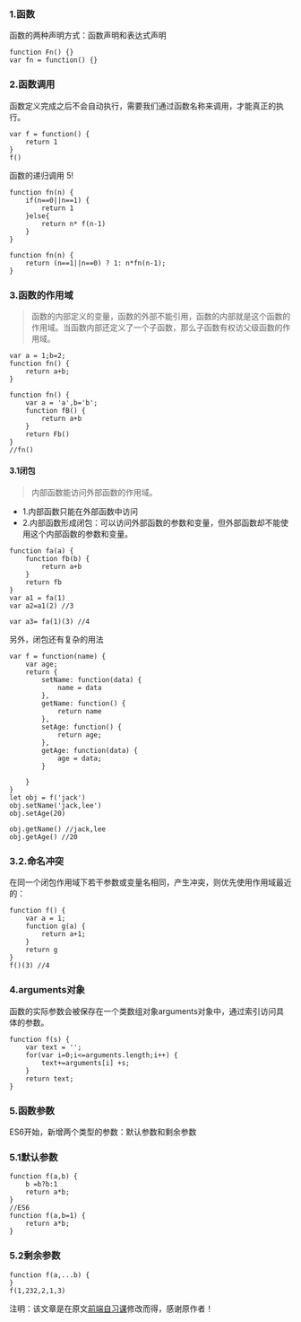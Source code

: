 ### 1.函数 
函数的两种声明方式：函数声明和表达式声明
~~~
function Fn() {}
var fn = function() {}
~~~
### 2.函数调用
函数定义完成之后不会自动执行，需要我们通过函数名称来调用，才能真正的执行。
~~~
var f = function() {
    return 1
}
f()
~~~
函数的递归调用 5!
~~~
function fn(n) {
    if(n==0||n==1) {
        return 1
    }else{
        return n* f(n-1)
    }
}

function fn(n) {
    return (n==1||n==0) ? 1: n*fn(n-1);
}
~~~
### 3.函数的作用域
> 函数的内部定义的变量，函数的外部不能引用，函数的内部就是这个函数的作用域。当函数内部还定义了一个子函数，那么子函数有权访父级函数的作用域。

~~~
var a = 1;b=2;
function fn() {
    return a+b;
}

function fn() {
    var a = 'a',b='b';
    function fB() {
        return a+b
    }
    return Fb()
}
//fn()
~~~

#### 3.1闭包
> 内部函数能访问外部函数的作用域。

- 1.内部函数只能在外部函数中访问
- 2.内部函数形成闭包：可以访问外部函数的参数和变量，但外部函数却不能使用这个内部函数的参数和变量。
~~~
function fa(a) {
    function fb(b) {
        return a+b
    }
    return fb
}
var a1 = fa(1)
var a2=a1(2) //3

var a3= fa(1)(3) //4
~~~
另外，闭包还有复杂的用法

~~~
var f = function(name) {
    var age;
    return {
        setName: function(data) {
            name = data
        },
        getName: function() {
            return name
        },
        setAge: function() {
            return age;
        },
        getAge: function(data) {
            age = data;
        }
        
    }
}
let obj = f('jack')
obj.setName('jack,lee')
obj.setAge(20)

obj.getName() //jack,lee
obj.getAge() //20
~~~

### 3.2.命名冲突
在同一个闭包作用域下若干参数或变量名相同，产生冲突，则优先使用作用域最近的：

~~~
function f() {
    var a = 1;
    function g(a) {
        return a+1;
    }
    return g
}
f()(3) //4
~~~
### 4.arguments对象
函数的实际参数会被保存在一个类数组对象arguments对象中，通过索引访问具体的参数。

~~~
function f(s) {
    var text = '';
    for(var i=0;i<=arguments.length;i++) {
        text+=arguments[i] +s;
    }
    return text;
}
~~~

### 5.函数参数
ES6开始，新增两个类型的参数：默认参数和剩余参数

### 5.1默认参数
~~~
function f(a,b) {
    b =b?b:1
    return a*b;
}
//ES6
function f(a,b=1) {
    return a*b;
}

~~~
### 5.2剩余参数
~~~
function f(a,...b) {
}
f(1,232,2,1,3)
~~~


注明：该文章是在原文[前端自习课](https://mp.weixin.qq.com/s/-HPtViPA926BwNp599555w)修改而得，感谢原作者！
